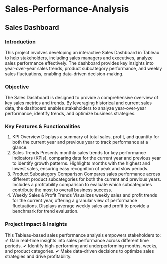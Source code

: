 # Sales-Performance-Analysis
## Sales Dashboard

### Introduction
This project involves developing an interactive Sales Dashboard in Tableau to help stakeholders, including sales managers and executives, analyze sales performance effectively. The dashboard provides key insights into year-over-year sales trends, product subcategory performance, and weekly sales fluctuations, enabling data-driven decision-making.

### Objective
The Sales Dashboard is designed to provide a comprehensive overview of key sales metrics and trends. By leveraging historical and current sales data, the dashboard enables stakeholders to analyze year-over-year performance, identify trends, and optimize business strategies.

### Key Features & Functionalities
1. KPI Overview
Displays a summary of total sales, profit, and quantity for both the current year and previous year to track performance at a glance.
2. Sales Trends
Presents monthly sales trends for key performance indicators (KPIs), comparing data for the current year and previous year to identify growth patterns.
Highlights months with the highest and lowest sales, ensuring easy recognition of peak and slow periods.
3. Product Subcategory Comparison
Compares sales performance across different product subcategories for both the current and previous years.
Includes a profitability comparison to evaluate which subcategories contribute the most to overall business success.
4. Weekly Sales & Profit Trends
Visualizes weekly sales and profit trends for the current year, offering a granular view of performance fluctuations.
Displays average weekly sales and profit to provide a benchmark for trend evaluation.

### Project Impact & Insights
This Tableau-based sales performance analysis empowers stakeholders to:
✔ Gain real-time insights into sales performance across different time periods.
✔ Identify high-performing and underperforming months, weeks, and product categories.
✔ Make data-driven decisions to optimize sales strategies and drive profitability.
